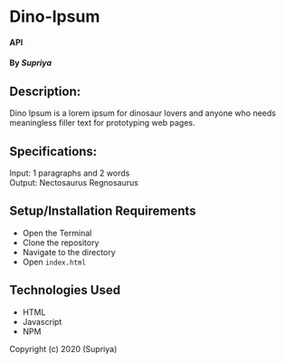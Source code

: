 # **Dino-Ipsum**

#### API

#### By _**Supriya**_

## Description:

Dino Ipsum is a lorem ipsum for dinosaur lovers and anyone who needs meaningless filler text for prototyping web pages.

## Specifications:

Input: 1 paragraphs and 2 words  
Output: Nectosaurus Regnosaurus

## Setup/Installation Requirements

- Open the Terminal
- Clone the repository
- Navigate to the directory
- Open `index.html`

## Technologies Used

- HTML
- Javascript
- NPM

Copyright (c) 2020 (Supriya)
